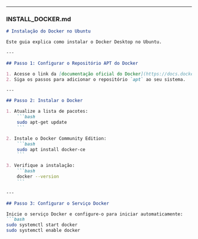 
---

### **INSTALL_DOCKER.md**
```markdown
# Instalação do Docker no Ubuntu

Este guia explica como instalar o Docker Desktop no Ubuntu.

---

## Passo 1: Configurar o Repositório APT do Docker

1. Acesse o link da [documentação oficial do Docker](https://docs.docker.com/engine/install/ubuntu/#install-using-the-repository).
2. Siga os passos para adicionar o repositório `apt` ao seu sistema.

---

## Passo 2: Instalar o Docker

1. Atualize a lista de pacotes:
    ```bash
    sudo apt-get update
    ```

2. Instale o Docker Community Edition:
    ```bash
    sudo apt install docker-ce
    ```

3. Verifique a instalação:
    ```bash
    docker --version
    ```

---

## Passo 3: Configurar o Serviço Docker

Inicie o serviço Docker e configure-o para iniciar automaticamente:
```bash
sudo systemctl start docker
sudo systemctl enable docker
